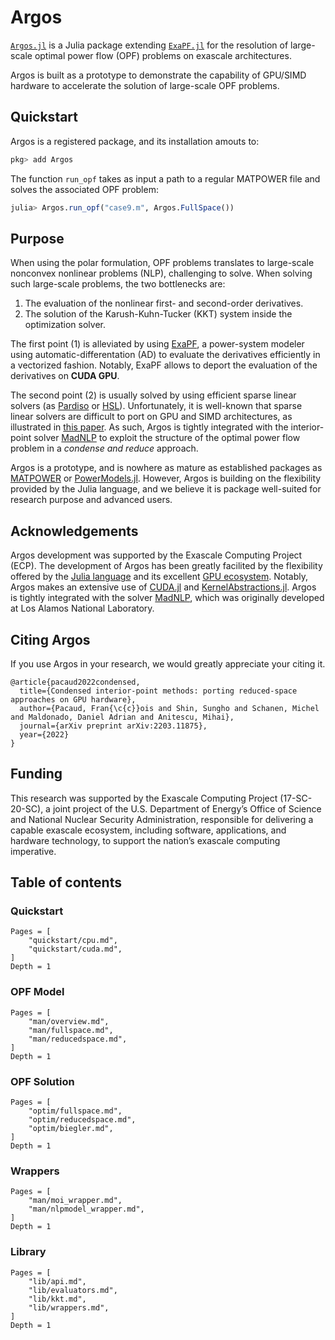 # Argos

[`Argos.jl`](https://github.com/exanauts/Argos.jl) is a
Julia package extending [`ExaPF.jl`](https://github.com/exanauts/ExaPF.jl)
for the resolution of large-scale optimal power flow (OPF) problems
on exascale architectures.

Argos is built as a prototype to demonstrate the capability
of GPU/SIMD hardware to accelerate the solution of large-scale
OPF problems.

## Quickstart
Argos is a registered package, and its installation amouts to:
```julia
pkg> add Argos
```
The function `run_opf` takes as input a path to a regular
MATPOWER file and solves the associated OPF problem:
```julia
julia> Argos.run_opf("case9.m", Argos.FullSpace())

```

## Purpose

When using the polar formulation, OPF problems translates to
large-scale nonconvex nonlinear problems (NLP), challenging to solve.
When solving such large-scale problems, the two bottlenecks are:
1. The evaluation of the nonlinear first- and second-order derivatives.
2. The solution of the Karush-Kuhn-Tucker (KKT) system inside the optimization solver.

The first point (1) is alleviated by using [ExaPF](https://github.com/exanauts/ExaPF.jl), a power-system
modeler using automatic-differentation (AD) to evaluate the derivatives
efficiently in a vectorized fashion. Notably, ExaPF allows to deport
the evaluation of the derivatives on **CUDA GPU**.

The second point (2) is usually solved by using efficient sparse
linear solvers (as [Pardiso](https://www.pardiso-project.org/) or [HSL](https://www.hsl.rl.ac.uk/)). Unfortunately, it is well-known that sparse linear
solvers are difficult to port on GPU and SIMD architectures,
as illustrated in [this paper](https://www.sciencedirect.com/science/article/pii/S0167819121001125).
As such, Argos is tightly integrated with the interior-point
solver [MadNLP](https://github.com/MadNLP/MadNLP.jl) to exploit the structure
of the optimal power flow problem in a *condense and reduce* approach.

Argos is a prototype, and is nowhere as mature
as established packages as [MATPOWER](https://matpower.org/)
or [PowerModels.jl](https://github.com/lanl-ansi/PowerModels.jl).
However, Argos is building on the flexibility provided by the
Julia language, and we believe it is package well-suited for research
purpose and advanced users.

## Acknowledgements

Argos development was supported by the Exascale Computing Project (ECP).
The development of Argos has been greatly facilited by the flexibility
offered by the [Julia language](https://julialang.org/) and its excellent
[GPU ecosystem](https://juliagpu.org/).
Notably, Argos makes an extensive use of [CUDA.jl](https://github.com/JuliaGPU/CUDA.jl/)
and [KernelAbstractions.jl](https://github.com/JuliaGPU/KernelAbstractions.jl).
Argos is tightly integrated with the solver
[MadNLP](https://github.com/MadNLP/MadNLP.jl), which was originally
developed at Los Alamos National Laboratory.


## Citing Argos

If you use Argos in your research, we would
greatly appreciate your citing it.
```
@article{pacaud2022condensed,
  title={Condensed interior-point methods: porting reduced-space approaches on GPU hardware},
  author={Pacaud, Fran{\c{c}}ois and Shin, Sungho and Schanen, Michel and Maldonado, Daniel Adrian and Anitescu, Mihai},
  journal={arXiv preprint arXiv:2203.11875},
  year={2022}
}
```

## Funding

This research was supported by the Exascale Computing Project (17-SC-20-SC), a joint project of the U.S. Department of Energy’s Office of Science and National Nuclear Security Administration, responsible for delivering a capable exascale ecosystem, including software, applications, and hardware technology, to support the nation’s exascale computing imperative.

## Table of contents

### Quickstart


```@contents
Pages = [
    "quickstart/cpu.md",
    "quickstart/cuda.md",
]
Depth = 1
```

### OPF Model
```@contents
Pages = [
    "man/overview.md",
    "man/fullspace.md",
    "man/reducedspace.md",
]
Depth = 1
```

### OPF Solution
```@contents
Pages = [
    "optim/fullspace.md",
    "optim/reducedspace.md",
    "optim/biegler.md",
]
Depth = 1
```

### Wrappers

```@contents
Pages = [
    "man/moi_wrapper.md",
    "man/nlpmodel_wrapper.md",
]
Depth = 1
```

### Library

```@contents
Pages = [
    "lib/api.md",
    "lib/evaluators.md",
    "lib/kkt.md",
    "lib/wrappers.md",
]
Depth = 1
```

